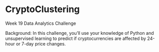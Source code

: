 # CryptoClustering
Week 19 Data Analytics Challenge

Background:
In this challenge, you’ll use your knowledge of Python and unsupervised learning to predict if cryptocurrencies are affected by 24-hour or 7-day price changes.
